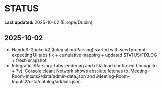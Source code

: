 # STATUS

**Last updated:** 2025-10-02 (Europe/Dublin)

## 2025-10-02
- Handoff: Spoke #2 (Integration/Parsing) started with seed prompt; expecting UI tabs fix + cumulative mapping + updated STATUS/FIXLOG + fresh snapshot.
- Integration/Parsing: Tabs rendering and data load confirmed (Incognito + ?v). Console clean; Network shows absolute fetches to /Meeting-Room-Inputs2/data/admin-data.json and /Meeting-Room-Inputs2/data/catalog/addons.json.
